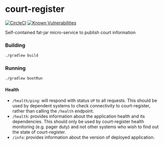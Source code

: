 # court-register

[![CircleCI](https://circleci.com/gh/ministryofjustice/court-register/tree/master.svg?style=svg)](https://circleci.com/gh/ministryofjustice/court-register)
[![Known Vulnerabilities](https://snyk.io/test/github/ministryofjustice/court-register/badge.svg)](https://snyk.io/test/github/ministryofjustice/court-register)

Self-contained fat-jar micro-service to publish court information
 
### Building

```bash
./gradlew build
```

### Running

```bash
./gradlew bootRun
```

#### Health

- `/health/ping`: will respond with status `UP` to all requests.  This should be used by dependent systems to check connectivity to court-register,
rather than calling the `/health` endpoint.
- `/health`: provides information about the application health and its dependencies.  This should only be used
by court-register health monitoring (e.g. pager duty) and not other systems who wish to find out the state of court-register.
- `/info`: provides information about the version of deployed application.
